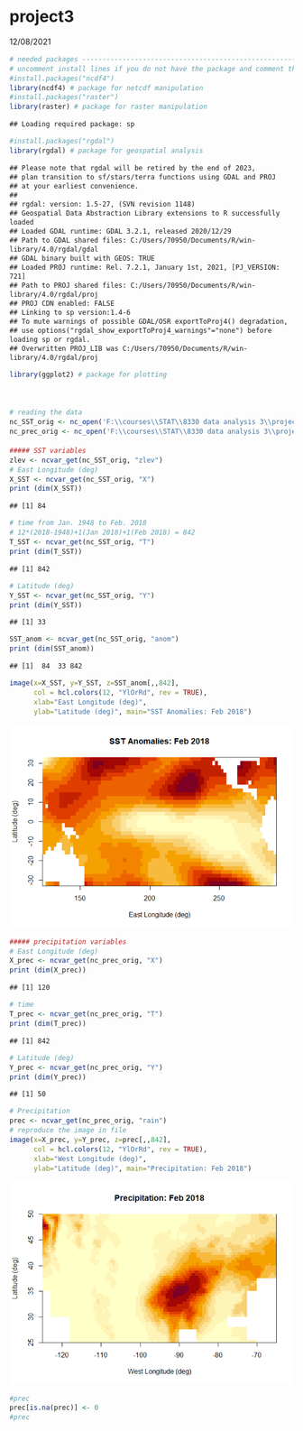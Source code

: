 project3
================
12/08/2021

<!-- #Above is the header. there are options to change formatting if the default doesn't suit your style -->
<!-- #Below is an example of an r code chunk, Code->Insert Chunk (or Ctrl+Alt+I / Cmd+Option +I) the r means it is an r code chunk, the next word is the chunk title, and after the comma is chunk options--->

``` r
# needed packages ---------------------------------------------------------
# uncomment install lines if you do not have the package and comment them after you are done!
#install.packages("ncdf4")
library(ncdf4) # package for netcdf manipulation
#install.packages("raster")
library(raster) # package for raster manipulation
```

    ## Loading required package: sp

``` r
#install.packages("rgdal")
library(rgdal) # package for geospatial analysis
```

    ## Please note that rgdal will be retired by the end of 2023,
    ## plan transition to sf/stars/terra functions using GDAL and PROJ
    ## at your earliest convenience.
    ## 
    ## rgdal: version: 1.5-27, (SVN revision 1148)
    ## Geospatial Data Abstraction Library extensions to R successfully loaded
    ## Loaded GDAL runtime: GDAL 3.2.1, released 2020/12/29
    ## Path to GDAL shared files: C:/Users/70950/Documents/R/win-library/4.0/rgdal/gdal
    ## GDAL binary built with GEOS: TRUE 
    ## Loaded PROJ runtime: Rel. 7.2.1, January 1st, 2021, [PJ_VERSION: 721]
    ## Path to PROJ shared files: C:/Users/70950/Documents/R/win-library/4.0/rgdal/proj
    ## PROJ CDN enabled: FALSE
    ## Linking to sp version:1.4-6
    ## To mute warnings of possible GDAL/OSR exportToProj4() degradation,
    ## use options("rgdal_show_exportToProj4_warnings"="none") before loading sp or rgdal.
    ## Overwritten PROJ_LIB was C:/Users/70950/Documents/R/win-library/4.0/rgdal/proj

``` r
library(ggplot2) # package for plotting



# reading the data
nc_SST_orig <- nc_open('F:\\courses\\STAT\\8330 data analysis 3\\project3\\SSTdata_011948_022018.nc')
nc_prec_orig <- nc_open('F:\\courses\\STAT\\8330 data analysis 3\\project3\\Pdata_011948_022018-1.nc')

##### SST variables 
zlev <- ncvar_get(nc_SST_orig, "zlev")
# East Longitude (deg)
X_SST <- ncvar_get(nc_SST_orig, "X")
print (dim(X_SST))
```

    ## [1] 84

``` r
# time from Jan. 1948 to Feb. 2018 
# 12*(2018-1948)+1(Jan 2018)+1(Feb 2018) = 842
T_SST <- ncvar_get(nc_SST_orig, "T")
print (dim(T_SST))
```

    ## [1] 842

``` r
# Latitude (deg)
Y_SST <- ncvar_get(nc_SST_orig, "Y")
print (dim(Y_SST))
```

    ## [1] 33

``` r
SST_anom <- ncvar_get(nc_SST_orig, "anom")
print (dim(SST_anom))
```

    ## [1]  84  33 842

``` r
image(x=X_SST, y=Y_SST, z=SST_anom[,,842], 
      col = hcl.colors(12, "YlOrRd", rev = TRUE),
      xlab="East Longitude (deg)",
      ylab="Latitude (deg)", main="SST Anomalies: Feb 2018")
```

![](ExploratoryAnalysisCode_Jian_files/figure-gfm/no-format-1.png)<!-- -->

``` r
##### precipitation variables
# East Longitude (deg)
X_prec <- ncvar_get(nc_prec_orig, "X")
print (dim(X_prec))
```

    ## [1] 120

``` r
# time 
T_prec <- ncvar_get(nc_prec_orig, "T")
print (dim(T_prec))
```

    ## [1] 842

``` r
# Latitude (deg)
Y_prec <- ncvar_get(nc_prec_orig, "Y")
print (dim(Y_prec))
```

    ## [1] 50

``` r
# Precipitation
prec <- ncvar_get(nc_prec_orig, "rain")
# reproduce the image in file
image(x=X_prec, y=Y_prec, z=prec[,,842], 
      col = hcl.colors(12, "YlOrRd", rev = TRUE),
      xlab="West Longitude (deg)",
      ylab="Latitude (deg)", main="Precipitation: Feb 2018")
```

![](ExploratoryAnalysisCode_Jian_files/figure-gfm/no-format-2.png)<!-- -->

``` r
#prec
prec[is.na(prec)] <- 0
#prec
```
